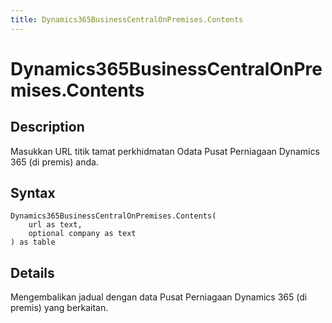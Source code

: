 ```yaml
---
title: Dynamics365BusinessCentralOnPremises.Contents
---
```


# Dynamics365BusinessCentralOnPremises.Contents


## Description

Masukkan URL titik tamat perkhidmatan Odata Pusat Perniagaan Dynamics 365 (di premis) anda.


## Syntax

```powerquery
Dynamics365BusinessCentralOnPremises.Contents(
    url as text,
    optional company as text
) as table
```


## Details

Mengembalikan jadual dengan data Pusat Perniagaan Dynamics 365 (di premis) yang berkaitan. 


